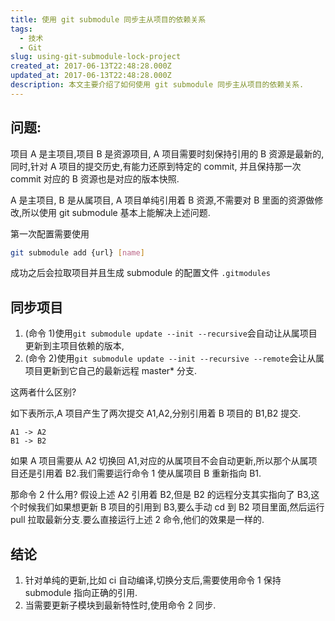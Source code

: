 ```yaml
---
title: 使用 git submodule 同步主从项目的依赖关系
tags:
  - 技术
  - Git
slug: using-git-submodule-lock-project
created_at: 2017-06-13T22:48:28.000Z
updated_at: 2017-06-13T22:48:28.000Z
description: 本文主要介绍了如何使用 git submodule 同步主从项目的依赖关系.
---
```


## 问题:

项目 A 是主项目,项目 B 是资源项目, A 项目需要时刻保持引用的 B 资源是最新的,同时,针对 A 项目的提交历史,有能力还原到特定的 commit, 并且保持那一次 commit 对应的 B 资源也是对应的版本快照.

A 是主项目, B 是从属项目, A 项目单纯引用着 B 资源,不需要对 B 里面的资源做修改,所以使用 git submodule 基本上能解决上述问题.

第一次配置需要使用

```bash
git submodule add {url} [name]
```

成功之后会拉取项目并且生成 submodule 的配置文件 `.gitmodules`

## 同步项目

1.  (命令 1)使用`git submodule update --init --recursive`会自动让从属项目更新到主项目依赖的版本,
2.  (命令 2)使用`git submodule update --init --recursive --remote`会让从属项目更新到它自己的最新远程 master\* 分支.

这两者什么区别?

如下表所示,A 项目产生了两次提交 A1,A2,分别引用着 B 项目的 B1,B2 提交.

```text
A1 -> A2
B1 -> B2
```

如果 A 项目需要从 A2 切换回 A1,对应的从属项目不会自动更新,所以那个从属项目还是引用着 B2.我们需要运行命令 1 使从属项目 B 重新指向 B1.

那命令 2 什么用? 假设上述 A2 引用着 B2,但是 B2 的远程分支其实指向了 B3,这个时候我们如果想更新 B 项目的引用到 B3,要么手动 cd 到 B2 项目里面,然后运行 pull 拉取最新分支.要么直接运行上述 2 命令,他们的效果是一样的.

## 结论

1.  针对单纯的更新,比如 ci 自动编译,切换分支后,需要使用命令 1 保持 submodule 指向正确的引用.
2.  当需要更新子模块到最新特性时,使用命令 2 同步.
